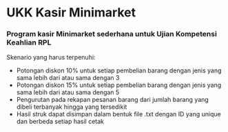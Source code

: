 # UKK Kasir Minimarket

### Program kasir Minimarket sederhana untuk Ujian Kompetensi Keahlian RPL

Skenario yang harus terpenuhi:
- Potongan diskon 10% untuk setiap pembelian barang dengan jenis yang sama lebih dari atau sama dengan 3
- Potongan diskon 15% untuk setiap pembelian barang dengan jenis yang sama lebih dari atau sama dengan 5
- Pengurutan pada rekapan pesanan barang dari jumlah barang yang dibeli terbanyak hingga yang tersedikit
- Hasil struk dapat disimpan dalam bentuk file .txt dengan ID yang unique dan berbeda setiap hasil cetak
